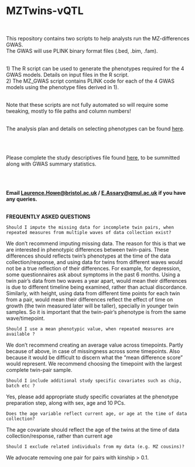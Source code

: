 # MZTwins-vQTL
<br>

This repository contains two scripts to help analysts run the MZ-differences GWAS.
<br>
The GWAS will use PLINK binary format files (.bed, .bim, .fam).

<br>
1) The R script can be used to generate the phenotypes required for the 4 GWAS models. Details on input files in the R script.
<br>
2) The MZ_GWAS script contains PLINK code for each of the 4 GWAS models using the phenotype files derived in 1).
<br>
<br>

Note that these scripts are not fully automated so will require some tweaking, mostly to file paths and column numbers!
<br>
<br>

The analysis plan and details on selecting phenotypes can be found [here](https://uob-my.sharepoint.com/:w:/g/personal/lh14833_bristol_ac_uk/ETjDr5gvZMBPpnV0WSAcTS8BatLUpd4jYM81vaq9l48-Qw).

<br>
<br>

Please complete the study descriptives file found [here](https://uob-my.sharepoint.com/:x:/g/personal/lh14833_bristol_ac_uk/EVmXGuMddR1Kh5H1TOzDZSoBerEDh7n54Cap4hy5a-paLg?e=8hwe1S), to be summitted along with GWAS summary statistics.

<br>
<br>

<b> Email Laurence.Howe@bristol.ac.uk / E.Assary@qmul.ac.uk if you have any queries. </b>
<br>
<br>

<b> FREQUENTLY ASKED QUESTIONS </b>
<br>




    Should I impute the missing data for incomplete twin pairs, when repeated measures from multiple waves of data collection exist? 

We don’t recommend imputing missing data. The reason for this is that we are interested in phenotypic differences between twin-pairs. These differences should reflects twin’s phenotypes at the time of the data collection/response, and using data for twins from different waves would not be a true reflection of their differences. For example, for depression, some questionnaires ask about symptoms in the past 6 months. Using a twin pair’s data from two waves a year apart, would mean their differences is due to different timeline being examined, rather than actual discordance. Similarly, with height, using data from different time points for each twin from a pair, would mean their differences reflect the effect of time on growth (the twin measured later will be taller), specially in younger twin samples. So it is important that the twin-pair’s phenotype is from the same wave/timepoint.  

    Should I use a mean phenotypic value, when repeated measures are available ? 

We don’t recommend creating an average value across timepoints. Partly because of above, in case of missingness across some timepoints. Also because it would be difficult to discern what the “mean difference score” would represent. We recommend choosing the timepoint with the largest complete twin-pair sample.

    Should I include additional study specific covariates such as chip, batch etc ?

Yes, please add appropriate study specific covariates at the phenotype preparation step, along with sex, age and 10 PCs.

    Does the age variable reflect current age, or age at the time of data collection?

The age covariate should reflect the age of the twins at the time of data collection/response, rather than current age

    Should I exclude related individuals from my data (e.g. MZ cousins)?

We advocate removing one pair for pairs with kinship > 0.1.

